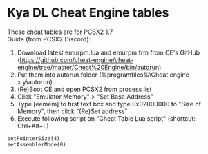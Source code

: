 # Kya DL Cheat Engine tables
These cheat tables are for PCSX2 1.7  
Guide (from PCSX2 Discord):  
1. Download latest emurpm.lua and emurpm.frm from CE's GitHub (https://github.com/cheat-engine/cheat-engine/tree/master/Cheat%20Engine/bin/autorun) 
1. Put them into autorun folder (%programfiles%\Cheat engine x.y\autorun\)
1. (Re)Boot CE and open PCSX2 from process list
1. Click "Emulator Memory" > "Set Base Address"
1. Type [eemem] to first text box and type 0x02000000 to "Size of Memory", then click "(Re)Set address"
1. Execute following script on "Cheat Table Lua script" (shortcut: Ctrl+Alt+L)
```
setPointerSize(4)
setAssemblerMode(0)
```
